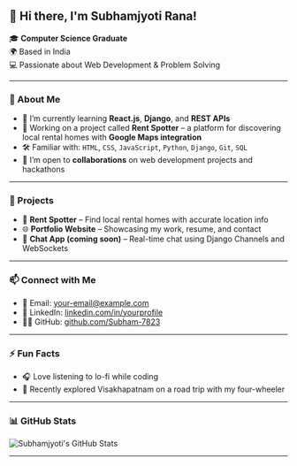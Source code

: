 ## 👋 Hi there, I'm Subhamjyoti Rana!

🎓 **Computer Science Graduate**  
🌍 Based in India  
💻 Passionate about Web Development & Problem Solving  

---

### 🚀 About Me

- 🌱 I’m currently learning **React.js**, **Django**, and **REST APIs**
- 🔭 Working on a project called **Rent Spotter** – a platform for discovering local rental homes with **Google Maps integration**
- 🛠️ Familiar with: `HTML`, `CSS`, `JavaScript`, `Python`, `Django`, `Git`, `SQL`
- 🤝 I’m open to **collaborations** on web development projects and hackathons

---

### 📂 Projects

- 🔎 **Rent Spotter** – Find local rental homes with accurate location info  
- 🌐 **Portfolio Website** – Showcasing my work, resume, and contact  
- 💬 **Chat App (coming soon)** – Real-time chat using Django Channels and WebSockets

---

### 📫 Connect with Me

- 📧 Email: your-email@example.com
- 💼 LinkedIn: [linkedin.com/in/yourprofile](#)
- 🧑‍💻 GitHub: [github.com/Subham-7823](https://github.com/Subham-7823)

---

### ⚡ Fun Facts

- 🎧 Love listening to lo-fi while coding  
- 🚗 Recently explored Visakhapatnam on a road trip with my four-wheeler

---

### 📊 GitHub Stats

![Subhamjyoti's GitHub Stats](https://github-readme-stats.vercel.app/api?username=Subham-7823&show_icons=true&theme=radical)

---

